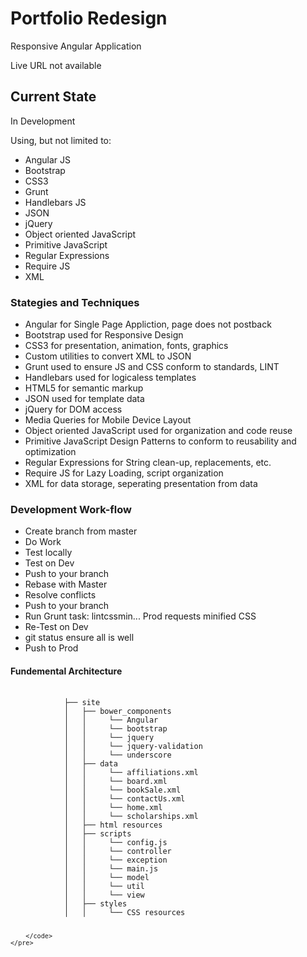 <h1>Portfolio Redesign</h1> 
<p>Responsive Angular Application</p>
<p>Live URL not available</p>
<h2>Current State</h2>
<p>In Development</p>
<p>Using, but not limited to:</p>
<ul>
    <li>Angular JS</li>    
    <li>Bootstrap</li>    
    <li>CSS3</li> 
    <li>Grunt</li>
    <li>Handlebars JS</li>    
    <li>JSON</li> 
    <li>jQuery</li>
    <li>Object oriented JavaScript</li>
    <li>Primitive JavaScript</li>
    <li>Regular Expressions</li>          
    <li>Require JS</li>    
    <li>XML</li>     
</ul>
<h3>Stategies and Techniques</h3>
<ul>
    <li>Angular for Single Page Appliction, page does not postback</li>    
    <li>Bootstrap used for Responsive Design</li>    
    <li>CSS3 for presentation, animation, fonts, graphics</li> 
    <li>Custom utilities to convert XML to JSON</li>    
    <li>Grunt used to ensure JS and CSS conform to standards, LINT</li>
    <li>Handlebars used for logicaless templates</li>    
    <li>HTML5 for semantic markup</li>
    <li>JSON used for template data</li> 
    <li>jQuery for DOM access</li>
    <li>Media Queries for Mobile Device Layout</li>
    <li>Object oriented JavaScript used for organization and code reuse</li>
    <li>Primitive JavaScript Design Patterns to conform to reusability and optimization</li>
    <li>Regular Expressions for String clean-up, replacements, etc.</li>          
    <li>Require JS for Lazy Loading, script organization</li>    
    <li>XML for data storage, seperating presentation from data</li>
</ul>
<h3>Development Work-flow</h3>
<ul>
    <li>Create branch from master</li>
    <li>Do Work</li>
    <li>Test locally</li>
    <li>Test on Dev</li>
    <li>Push to your branch</li>
    <li>Rebase with Master</li>
    <li>Resolve conflicts</li>
    <li>Push to your branch</li>
    <li>Run Grunt task: lintcssmin... Prod requests minified CSS</li>
    <li>Re-Test on Dev</li>
    <li>git status ensure all is well</li>
    <li>Push to Prod</li>
</ul>
</ul>
<h4>Fundemental Architecture</h4>
<div>
    <pre>
        <code>
            ├── site
            │   ├── bower_components            
            │   │     └── Angular
            │   │     └── bootstrap
            │   │     └── jquery
            │   │     └── jquery-validation            
            │   │     └── underscore                        
            │   ├── data
            │   │     └── affiliations.xml
            │   │     └── board.xml
            │   │     └── bookSale.xml            
            │   │     └── contactUs.xml     
            │   │     └── home.xml   
            │   │     └── scholarships.xml                  
            │   ├── html resources
            │   ├── scripts
            │   │     └── config.js            
            │   │     └── controller             
            │   │     └── exception            
            │   │     └── main.js            
            │   │     └── model            
            │   │     └── util              
            │   │     └── view  
            │   ├── styles
            │   │     └── CSS resources
            
        </code>
    </pre>
</div>


 

 
